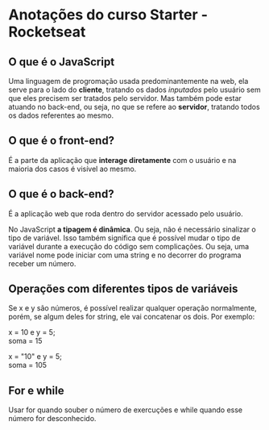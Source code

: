 # Anotações do curso Starter - Rocketseat
## O que é o JavaScript
Uma linguagem de progromação usada predominantemente na web, ela serve para o lado do **cliente**, tratando os dados _inputados_ pelo usuário sem que eles precisem ser tratados pelo servidor. Mas também pode estar atuando no back-end, ou seja, no que se refere ao **servidor**, tratando todos os dados referentes ao mesmo.
## O que é o front-end?
É a parte da aplicação que **interage diretamente** com o usuário e na maioria dos casos é visível ao mesmo.
## O que é o back-end?
É a aplicação web que roda dentro do servidor acessado pelo usuário.  
  
No JavaScript **a tipagem é dinâmica**. Ou seja, não é necessário sinalizar o tipo de variável. Isso também significa que é possível mudar o tipo de variável durante a execução do código sem complicações. Ou seja, uma variável nome pode iniciar com uma string e no decorrer do programa receber um número.  
  
## Operações com diferentes tipos de variáveis
Se x e y são números, é possível realizar qualquer operação normalmente, porém, se algum deles for string, ele vai concatenar os dois. Por exemplo:  
  
x = 10 e y = 5;  
soma = 15  
  
x = "10" e y = 5;  
soma = 105  
  
## For e while
Usar for quando souber o número de exercuções e while quando esse número for desconhecido.